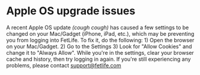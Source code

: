 # Apple OS upgrade issues

A recent Apple OS update *(*cough cough*)* has caused a few settings to be changed on your Mac/Gadget (iPhone, iPad, etc.), which may be preventing you from logging into FetLife. To fix it, do the following: 1) Open the browser on your Mac/Gadget. 2) Go to the Settings 3) Look for "Allow Cookies" and change it to "Always Allow". While you're in the settings, clear your browser cache and history, then try logging in again. If you're still experiencing any problems, please contact support@fetlife.com
